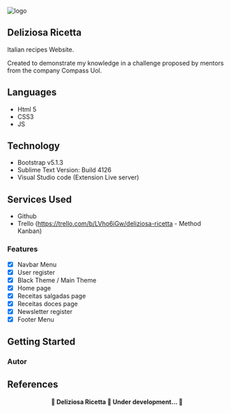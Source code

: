 ![logo](https://user-images.githubusercontent.com/98092597/152608740-8c2aba32-4e03-4d2c-8809-cecf3dfbc3d8.png)

## Deliziosa Ricetta
Italian recipes Website.

Created to demonstrate my knowledge in a challenge proposed by mentors from the company Compass Uol.

## Languages
* Html 5
* CSS3
* JS

## Technology
* Bootstrap v5.1.3
* Sublime Text Version: Build 4126
* Visual Studio code (Extension Live server)

## Services Used
* Github
* Trello (https://trello.com/b/LVho6iGw/deliziosa-ricetta - Method Kanban)


### Features

- [x] Navbar Menu
- [x] User register
- [x] Black Theme / Main Theme
- [x] Home page
- [x] Receitas salgadas page
- [x] Receitas doces page
- [x] Newsletter register
- [X] Footer Menu 

## Getting Started

### Autor

## References



<h4 align="center"> 
	🚧  Deliziosa Ricetta 🚀 Under development...  🚧
</h4>
